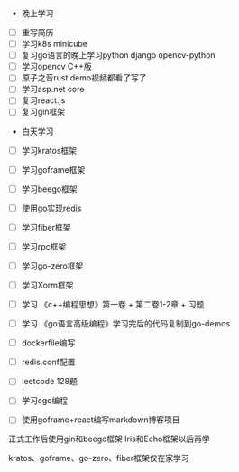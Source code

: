 + 晚上学习

- [ ] 重写简历
- [ ] 学习k8s minicube
- [ ] 复习go语言的晚上学习python django opencv-python
- [ ] 学习opencv C++版
- [ ] 原子之音rust demo视频都看了写了
- [ ] 学习asp.net core
- [ ] 复习react.js
- [ ] 复习gin框架

+ 白天学习

- [ ] 学习kratos框架

- [ ] 学习goframe框架

- [ ] 学习beego框架

- [ ] 使用go实现redis

- [ ] 学习fiber框架

- [ ] 学习rpc框架

- [ ] 学习go-zero框架

- [ ] 学习Xorm框架

- [ ] 学习 《c++编程思想》第一卷 + 第二卷1-2章 + 习题

- [ ] 学习 《go语言高级编程》学习完后的代码复制到go-demos

- [ ] dockerfile编写

- [ ] redis.conf配置

- [ ] leetcode 128题

- [ ] 学习cgo编程

- [ ] 使用goframe+react编写markdown博客项目

  
  
  

正式工作后使用gin和beego框架  Iris和Echo框架以后再学

kratos、goframe、go-zero、fiber框架仅在家学习




